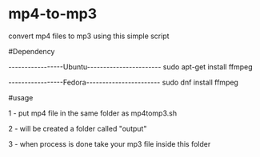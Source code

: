 # mp4-to-mp3
convert mp4 files to mp3 using this simple script

#Dependency

-----------------Ubuntu-----------------------
sudo apt-get install ffmpeg

-----------------Fedora-----------------------
sudo dnf install ffmpeg

#usage

1 - put mp4 file in the same folder as mp4tomp3.sh

2 - will be created a folder called "output"

3 - when process is done take your mp3 file inside this folder



